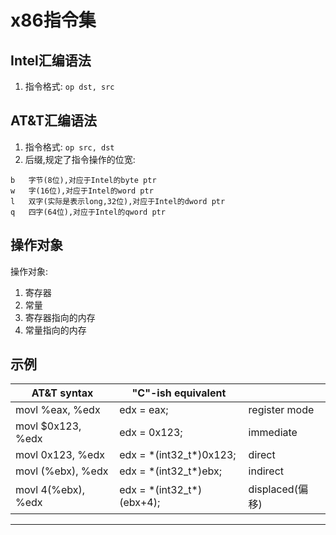 # x86指令集
## Intel汇编语法
1. 指令格式: `op dst, src`
 
## AT&T汇编语法
1. 指令格式: `op src, dst`
2. 后缀,规定了指令操作的位宽:
```
b   字节(8位),对应于Intel的byte ptr
w   字(16位),对应于Intel的word ptr
l   双字(实际是表示long,32位),对应于Intel的dword ptr
q   四字(64位),对应于Intel的qword ptr
```

## 操作对象
操作对象:
1. 寄存器
2. 常量
3. 寄存器指向的内存
4. 常量指向的内存

## 示例

|AT&T syntax | "C"-ish equivalent | |
| --- | --- | --- |
| movl %eax, %edx | edx = eax; | register mode |
| movl $0x123, %edx | edx = 0x123; | immediate |
| movl 0x123, %edx | edx = \*(int32_t*)0x123; | direct |
| movl (%ebx), %edx | edx = \*(int32_t*)ebx; | indirect |
| movl 4(%ebx), %edx | edx = \*(int32_t*)(ebx+4); | displaced(偏移) |












----
